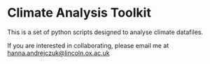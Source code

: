 # Climate Analysis Toolkit 

This is a set of python scripts designed to analyse climate datafiles.

If you are interested in collaborating, please email me at hanna.andrejczuk@lincoln.ox.ac.uk
